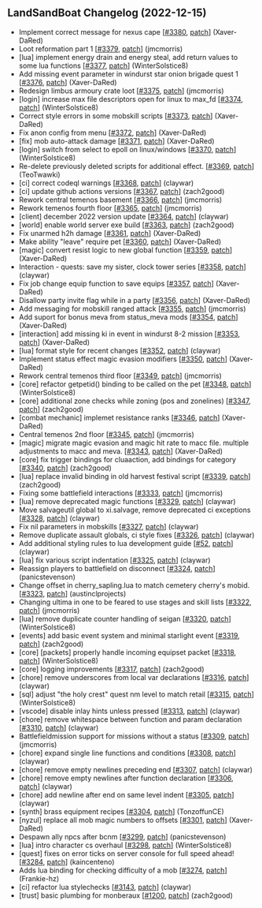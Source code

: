 ## LandSandBoat Changelog (2022-12-15)
- Implement correct message for nexus cape [[#3380](https://github.com/LandSandBoat/server/pull/3380), [patch](https://github.com/LandSandBoat/server/pull/3380.patch)] (Xaver-DaRed)
- Loot reformation part 1 [[#3379](https://github.com/LandSandBoat/server/pull/3379), [patch](https://github.com/LandSandBoat/server/pull/3379.patch)] (jmcmorris)
- [lua] implement energy drain and energy steal, add return values to some lua functions [[#3377](https://github.com/LandSandBoat/server/pull/3377), [patch](https://github.com/LandSandBoat/server/pull/3377.patch)] (WinterSolstice8)
- Add missing event parameter in windurst star onion brigade quest 1 [[#3376](https://github.com/LandSandBoat/server/pull/3376), [patch](https://github.com/LandSandBoat/server/pull/3376.patch)] (Xaver-DaRed)
- Redesign limbus armoury crate loot [[#3375](https://github.com/LandSandBoat/server/pull/3375), [patch](https://github.com/LandSandBoat/server/pull/3375.patch)] (jmcmorris)
- [login] increase max file descriptors open for linux to max_fd [[#3374](https://github.com/LandSandBoat/server/pull/3374), [patch](https://github.com/LandSandBoat/server/pull/3374.patch)] (WinterSolstice8)
- Correct style errors in some mobskill scripts [[#3373](https://github.com/LandSandBoat/server/pull/3373), [patch](https://github.com/LandSandBoat/server/pull/3373.patch)] (Xaver-DaRed)
- Fix anon config from menu [[#3372](https://github.com/LandSandBoat/server/pull/3372), [patch](https://github.com/LandSandBoat/server/pull/3372.patch)] (Xaver-DaRed)
- [fix] mob auto-attack damage [[#3371](https://github.com/LandSandBoat/server/pull/3371), [patch](https://github.com/LandSandBoat/server/pull/3371.patch)] (Xaver-DaRed)
- [login] switch from select to epoll on linux/windows [[#3370](https://github.com/LandSandBoat/server/pull/3370), [patch](https://github.com/LandSandBoat/server/pull/3370.patch)] (WinterSolstice8)
- Re-delete previously deleted scripts for additional effect. [[#3369](https://github.com/LandSandBoat/server/pull/3369), [patch](https://github.com/LandSandBoat/server/pull/3369.patch)] (TeoTwawki)
- [ci] correct codeql warnings [[#3368](https://github.com/LandSandBoat/server/pull/3368), [patch](https://github.com/LandSandBoat/server/pull/3368.patch)] (claywar)
- [ci] update github actions versions [[#3367](https://github.com/LandSandBoat/server/pull/3367), [patch](https://github.com/LandSandBoat/server/pull/3367.patch)] (zach2good)
- Rework central temenos basement [[#3366](https://github.com/LandSandBoat/server/pull/3366), [patch](https://github.com/LandSandBoat/server/pull/3366.patch)] (jmcmorris)
- Rework temenos fourth floor [[#3365](https://github.com/LandSandBoat/server/pull/3365), [patch](https://github.com/LandSandBoat/server/pull/3365.patch)] (jmcmorris)
- [client] december 2022 version update [[#3364](https://github.com/LandSandBoat/server/pull/3364), [patch](https://github.com/LandSandBoat/server/pull/3364.patch)] (claywar)
- [world] enable world server exe build  [[#3363](https://github.com/LandSandBoat/server/pull/3363), [patch](https://github.com/LandSandBoat/server/pull/3363.patch)] (zach2good)
- Fix unarmed h2h damage [[#3361](https://github.com/LandSandBoat/server/pull/3361), [patch](https://github.com/LandSandBoat/server/pull/3361.patch)] (Xaver-DaRed)
- Make ability "leave" require pet [[#3360](https://github.com/LandSandBoat/server/pull/3360), [patch](https://github.com/LandSandBoat/server/pull/3360.patch)] (Xaver-DaRed)
- [magic] convert resist logic to new global function [[#3359](https://github.com/LandSandBoat/server/pull/3359), [patch](https://github.com/LandSandBoat/server/pull/3359.patch)] (Xaver-DaRed)
- Interaction - quests: save my sister, clock tower series [[#3358](https://github.com/LandSandBoat/server/pull/3358), [patch](https://github.com/LandSandBoat/server/pull/3358.patch)] (claywar)
- Fix job change equip function to save equips [[#3357](https://github.com/LandSandBoat/server/pull/3357), [patch](https://github.com/LandSandBoat/server/pull/3357.patch)] (Xaver-DaRed)
- Disallow party invite flag while in a party [[#3356](https://github.com/LandSandBoat/server/pull/3356), [patch](https://github.com/LandSandBoat/server/pull/3356.patch)] (Xaver-DaRed)
- Add messaging for mobskill ranged attack [[#3355](https://github.com/LandSandBoat/server/pull/3355), [patch](https://github.com/LandSandBoat/server/pull/3355.patch)] (jmcmorris)
- Add suport for bonus meva from status_meva mods [[#3354](https://github.com/LandSandBoat/server/pull/3354), [patch](https://github.com/LandSandBoat/server/pull/3354.patch)] (Xaver-DaRed)
- [interaction] add missing ki in event  in windurst 8-2 mission [[#3353](https://github.com/LandSandBoat/server/pull/3353), [patch](https://github.com/LandSandBoat/server/pull/3353.patch)] (Xaver-DaRed)
- [lua] format style for recent changes [[#3352](https://github.com/LandSandBoat/server/pull/3352), [patch](https://github.com/LandSandBoat/server/pull/3352.patch)] (claywar)
- Implement status effect magic evasion modifiers [[#3350](https://github.com/LandSandBoat/server/pull/3350), [patch](https://github.com/LandSandBoat/server/pull/3350.patch)] (Xaver-DaRed)
- Rework central temenos third floor [[#3349](https://github.com/LandSandBoat/server/pull/3349), [patch](https://github.com/LandSandBoat/server/pull/3349.patch)] (jmcmorris)
- [core] refactor getpetid() binding to be called on the pet [[#3348](https://github.com/LandSandBoat/server/pull/3348), [patch](https://github.com/LandSandBoat/server/pull/3348.patch)] (WinterSolstice8)
- [core] additional zone checks while zoning (pos and zonelines) [[#3347](https://github.com/LandSandBoat/server/pull/3347), [patch](https://github.com/LandSandBoat/server/pull/3347.patch)] (zach2good)
- [combat mechanic] implemet resistance ranks [[#3346](https://github.com/LandSandBoat/server/pull/3346), [patch](https://github.com/LandSandBoat/server/pull/3346.patch)] (Xaver-DaRed)
- Central temenos 2nd floor [[#3345](https://github.com/LandSandBoat/server/pull/3345), [patch](https://github.com/LandSandBoat/server/pull/3345.patch)] (jmcmorris)
- [magic] migrate magic evasion and magic hit rate to macc file. multiple adjustments to macc and meva. [[#3343](https://github.com/LandSandBoat/server/pull/3343), [patch](https://github.com/LandSandBoat/server/pull/3343.patch)] (Xaver-DaRed)
- [core] fix trigger bindings for cluaaction, add bindings for category [[#3340](https://github.com/LandSandBoat/server/pull/3340), [patch](https://github.com/LandSandBoat/server/pull/3340.patch)] (zach2good)
- [lua] replace invalid binding in old harvest festival script [[#3339](https://github.com/LandSandBoat/server/pull/3339), [patch](https://github.com/LandSandBoat/server/pull/3339.patch)] (zach2good)
- Fixing some battlefield interactions [[#3333](https://github.com/LandSandBoat/server/pull/3333), [patch](https://github.com/LandSandBoat/server/pull/3333.patch)] (jmcmorris)
- [lua] remove deprecated magic functions [[#3329](https://github.com/LandSandBoat/server/pull/3329), [patch](https://github.com/LandSandBoat/server/pull/3329.patch)] (claywar)
- Move salvageutil global to xi.salvage, remove deprecated ci exceptions [[#3328](https://github.com/LandSandBoat/server/pull/3328), [patch](https://github.com/LandSandBoat/server/pull/3328.patch)] (claywar)
- Fix nil parameters in mobskills [[#3327](https://github.com/LandSandBoat/server/pull/3327), [patch](https://github.com/LandSandBoat/server/pull/3327.patch)] (claywar)
- Remove duplicate assault globals, ci style fixes [[#3326](https://github.com/LandSandBoat/server/pull/3326), [patch](https://github.com/LandSandBoat/server/pull/3326.patch)] (claywar)
- Add additional styling rules to lua development guide [[#52](https://github.com/LandSandBoat/lsb-wiki/pull/52), [patch](https://github.com/LandSandBoat/lsb-wiki/pull/52.patch)] (claywar)
- [lua] fix various script indentation [[#3325](https://github.com/LandSandBoat/server/pull/3325), [patch](https://github.com/LandSandBoat/server/pull/3325.patch)] (claywar)
- Reassign players to battlefield on disconnect [[#3324](https://github.com/LandSandBoat/server/pull/3324), [patch](https://github.com/LandSandBoat/server/pull/3324.patch)] (panicstevenson)
- Change offset in cherry_sapling.lua to match cemetery cherry's mobid. [[#3323](https://github.com/LandSandBoat/server/pull/3323), [patch](https://github.com/LandSandBoat/server/pull/3323.patch)] (austinclprojects)
- Changing ultima in one to be feared to use stages and skill lists [[#3322](https://github.com/LandSandBoat/server/pull/3322), [patch](https://github.com/LandSandBoat/server/pull/3322.patch)] (jmcmorris)
- [lua] remove duplicate counter handling of seigan [[#3320](https://github.com/LandSandBoat/server/pull/3320), [patch](https://github.com/LandSandBoat/server/pull/3320.patch)] (WinterSolstice8)
- [events] add basic event system and minimal starlight event [[#3319](https://github.com/LandSandBoat/server/pull/3319), [patch](https://github.com/LandSandBoat/server/pull/3319.patch)] (zach2good)
- [core] [packets] properly handle incoming equipset packet [[#3318](https://github.com/LandSandBoat/server/pull/3318), [patch](https://github.com/LandSandBoat/server/pull/3318.patch)] (WinterSolstice8)
- [core] logging improvements [[#3317](https://github.com/LandSandBoat/server/pull/3317), [patch](https://github.com/LandSandBoat/server/pull/3317.patch)] (zach2good)
- [chore] remove underscores from local var declarations [[#3316](https://github.com/LandSandBoat/server/pull/3316), [patch](https://github.com/LandSandBoat/server/pull/3316.patch)] (claywar)
- [sql] adjust "the holy crest" quest nm level to match retail [[#3315](https://github.com/LandSandBoat/server/pull/3315), [patch](https://github.com/LandSandBoat/server/pull/3315.patch)] (WinterSolstice8)
- [vscode] disable inlay hints unless pressed [[#3313](https://github.com/LandSandBoat/server/pull/3313), [patch](https://github.com/LandSandBoat/server/pull/3313.patch)] (claywar)
- [chore] remove whitespace between function and param declaration [[#3310](https://github.com/LandSandBoat/server/pull/3310), [patch](https://github.com/LandSandBoat/server/pull/3310.patch)] (claywar)
- Battlefieldmission support for missions without a status [[#3309](https://github.com/LandSandBoat/server/pull/3309), [patch](https://github.com/LandSandBoat/server/pull/3309.patch)] (jmcmorris)
- [chore] expand single line functions and conditions [[#3308](https://github.com/LandSandBoat/server/pull/3308), [patch](https://github.com/LandSandBoat/server/pull/3308.patch)] (claywar)
- [chore] remove empty newlines preceding end [[#3307](https://github.com/LandSandBoat/server/pull/3307), [patch](https://github.com/LandSandBoat/server/pull/3307.patch)] (claywar)
- [chore] remove empty newlines after function declaration [[#3306](https://github.com/LandSandBoat/server/pull/3306), [patch](https://github.com/LandSandBoat/server/pull/3306.patch)] (claywar)
- [chore] add newline after end on same level indent [[#3305](https://github.com/LandSandBoat/server/pull/3305), [patch](https://github.com/LandSandBoat/server/pull/3305.patch)] (claywar)
- [synth] brass equipment recipes [[#3304](https://github.com/LandSandBoat/server/pull/3304), [patch](https://github.com/LandSandBoat/server/pull/3304.patch)] (TonzoffunCE)
- [nyzul] replace all mob magic numbers to offsets [[#3301](https://github.com/LandSandBoat/server/pull/3301), [patch](https://github.com/LandSandBoat/server/pull/3301.patch)] (Xaver-DaRed)
- Despawn ally npcs after bcnm [[#3299](https://github.com/LandSandBoat/server/pull/3299), [patch](https://github.com/LandSandBoat/server/pull/3299.patch)] (panicstevenson)
- [lua] intro character cs overhaul [[#3298](https://github.com/LandSandBoat/server/pull/3298), [patch](https://github.com/LandSandBoat/server/pull/3298.patch)] (WinterSolstice8)
- [quest] fixes on error ticks on server console for full speed ahead! [[#3284](https://github.com/LandSandBoat/server/pull/3284), [patch](https://github.com/LandSandBoat/server/pull/3284.patch)] (kaincenteno)
- Adds lua binding for checking difficulty of a mob [[#3274](https://github.com/LandSandBoat/server/pull/3274), [patch](https://github.com/LandSandBoat/server/pull/3274.patch)] (Frankie-hz)
- [ci] refactor lua stylechecks [[#3143](https://github.com/LandSandBoat/server/pull/3143), [patch](https://github.com/LandSandBoat/server/pull/3143.patch)] (claywar)
- [trust] basic plumbing for monberaux [[#1200](https://github.com/LandSandBoat/server/pull/1200), [patch](https://github.com/LandSandBoat/server/pull/1200.patch)] (zach2good)
